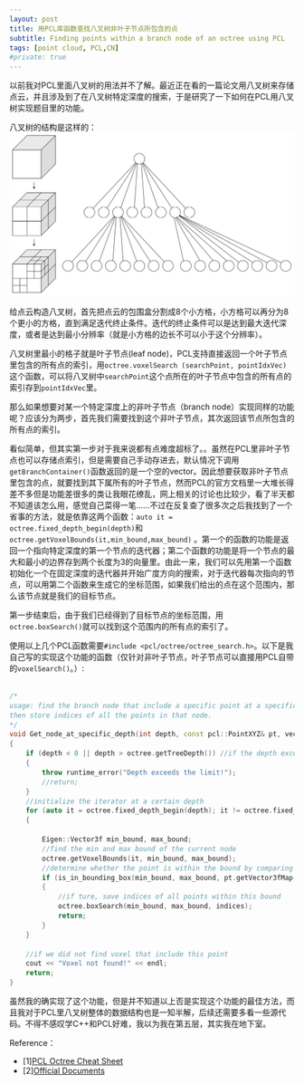 ```yaml
---
layout: post
title: 用PCL库函数查找八叉树非叶子节点所包含的点
subtitle: Finding points within a branch node of an octree using PCL
tags: [point cloud, PCL,CN]
#private: true
---
```


以前我对PCL里面八叉树的用法并不了解。最近正在看的一篇论文用八叉树来存储点云，并且涉及到了在八叉树特定深度的搜索，于是研究了一下如何在PCL用八叉树实现题目里的功能。

八叉树的结构是这样的：
<br>
![](../assets/octree.png)
<br>

给点云构造八叉树，首先把点云的包围盒分割成8个小方格，小方格可以再分为8个更小的方格，直到满足迭代终止条件。迭代的终止条件可以是达到最大迭代深度，或者是达到最小分辨率（就是小方格的边长不可以小于这个分辨率）。

八叉树里最小的格子就是叶子节点(leaf node)，PCL支持直接返回一个叶子节点里包含的所有点的索引，用`octree.voxelSearch (searchPoint, pointIdxVec)`这个函数，可以将八叉树中`searchPoint`这个点所在的叶子节点中包含的所有点的索引存到`pointIdxVec`里。

那么如果想要对某一个特定深度上的非叶子节点（branch node）实现同样的功能呢？应该分为两步，首先我们需要找到这个非叶子节点，其次返回该节点所包含的所有点的索引。

看似简单，但其实第一步对于我来说都有点难度超标了。。虽然在PCL里非叶子节点也可以存储点索引，但是需要自己手动存进去，默认情况下调用`getBranchContainer()`函数返回的是一个空的vector。因此想要获取非叶子节点里包含的点，就要找到其下属所有的叶子节点，然而PCL的官方文档里一大堆长得差不多但是功能差很多的类让我眼花缭乱，网上相关的讨论也比较少，看了半天都不知道该怎么用，感觉自己菜得一笔……不过在反复查了很多次之后我找到了一个省事的方法，就是依靠这两个函数：`auto it = octree.fixed_depth_begin(depth)`和`octree.getVoxelBounds(it,min_bound,max_bound)` 。第一个的函数的功能是返回一个指向特定深度的第一个节点的迭代器；第二个函数的功能是将一个节点的最大和最小的边界存到两个长度为3的向量里。由此一来，我们可以先用第一个函数初始化一个在固定深度的迭代器并开始广度方向的搜索，对于迭代器每次指向的节点，可以用第二个函数来生成它的坐标范围，如果我们给出的点在这个范围内，那么该节点就是我们的目标节点。

第一步结束后，由于我们已经得到了目标节点的坐标范围，用`octree.boxSearch()`就可以找到这个范围内的所有点的索引了。

使用以上几个PCL函数需要`#include <pcl/octree/octree_search.h>`。以下是我自己写的实现这个功能的函数（仅针对非叶子节点，叶子节点可以直接用PCL自带的`voxelSearch()`。）:

```cpp

/*
usage: find the branch node that include a specific point at a specific depth, 
then store indices of all the points in that node.
*/
void Get_node_at_specific_depth(int depth, const pcl::PointXYZ& pt, vector<int>& indices)
{
	if (depth < 0 || depth > octree.getTreeDepth()) //if the depth exceed the limit
	{
		throw runtime_error("Depth exceeds the limit!");
		//return;
	}
	//initialize the iterator at a certain depth
	for (auto it = octree.fixed_depth_begin(depth); it != octree.fixed_depth_end(); it++)
	{

		Eigen::Vector3f min_bound, max_bound;
		//find the min and max bound of the current node
		octree.getVoxelBounds(it, min_bound, max_bound);
		//determine whether the point is within the bound by comparing the vectors
		if (is_in_bounding_box(min_bound, max_bound, pt.getVector3fMap()))
		{
			//if ture, save indices of all points within this bound
			octree.boxSearch(min_bound, max_bound, indices);
			return;
		}
	}

	//if we did not find voxel that include this point
	cout << "Voxel not found!" << endl;
	return;
}		

```
虽然我的确实现了这个功能，但是并不知道以上否是实现这个功能的最佳方法，而且我对于PCL里八叉树整体的数据结构也是一知半解，后续还需要多看一些源代码。不得不感叹学C++和PCL好难，我以为我在第五层，其实我在地下室。

Reference：
- [1][PCL Octree Cheat Sheet](https://www.ridgesolutions.ie/index.php/2019/02/14/pcl-octree-cheat-sheet/)
- [2][Official Documents](https://pointclouds.org/documentation/group__octree.html)
